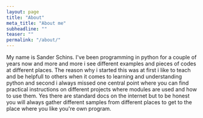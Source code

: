 ```yaml
---
layout: page
title: "About"
meta_title: "About me"
subheadline: ""
teaser: ""
permalink: "/about/"
---
```

My name is Sander Schins. I've been programming in python for a couple of years now and more and more i see different examples and pieces of codes 
at different places. The reason why i started this was at first i like to teach and be helpfull to others when it comes to learning and understanding python 
and second i always missed one central point where you can find practical instructions on different projects where modules are used and how to use them. 
Yes there are standard docs on the internet but to be honest you will always gather different samples from different places to get to the place where you like you're own program.



 [1]: http://www.test.python-tutorials.nl/
